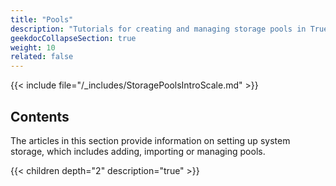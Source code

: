 ```yaml
---
title: "Pools"
description: "Tutorials for creating and managing storage pools in TrueNAS SCALE."
geekdocCollapseSection: true
weight: 10
related: false
---
```


{{< include file="/_includes/StoragePoolsIntroScale.md" >}}

## Contents

The articles in this section provide information on setting up system storage, which includes adding, importing or managing pools.

{{< children depth="2" description="true" >}}
